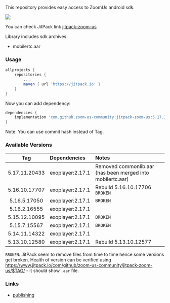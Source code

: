This repository provides easy access to ZoomUs android sdk.

[![](https://jitpack.io/v/zoom-us-community/jitpack-zoom-us.svg)](https://jitpack.io/#zoom-us-community/jitpack-zoom-us)

You can check JitPack link [jitpack-zoom-us](https://jitpack.io/#zoom-us-community/jitpack-zoom-us)

Library includes sdk archives:
- mobilertc.aar

### Usage

```gradle
allprojects {
    repositories {
        ...
        maven { url 'https://jitpack.io' }
    }
}
```

Now you can add dependency:
```gradle
dependencies {
    implementation 'com.github.zoom-us-community:jitpack-zoom-us:5.17.11.20433'
}
```

Note: You can use commit hash instead of Tag.


### Available Versions

| Tag           | Dependencies     | Notes                                                                    |
| :-----------: |:-----------------| :----------------------------------------------------------------------  |
| 5.17.11.20433 | exoplayer:2.17.1 | Removed commonlib.aar (has been merged into mobilertc.aar)               |
| 5.16.10.17707 | exoplayer:2.17.1 | Rebuild 5.16.10.17706 `BROKEN`                                           |
| 5.16.5.17050  | exoplayer:2.17.1 | `BROKEN`                                                                 |
| 5.16.2.16555  | exoplayer:2.17.1 |                                                                          |
| 5.15.12.10095 | exoplayer:2.17.1 | `BROKEN`                                                                 |
| 5.15.7.15567  | exoplayer:2.17.1 | `BROKEN`                                                                 |
| 5.14.11.14322 | exoplayer:2.17.1 |                                                                          |
| 5.13.10.12580 | exoplayer:2.17.1 | Rebuild 5.13.10.12577                                                    |

`BROKEN`: JitPack seem to remove files from time to time hence some versions get broken. Health of version can be verified using https://www.jitpack.io/com/github/zoom-us-community/jitpack-zoom-us/$TAG/ - it should show `.aar` file.

### Links
- [publishing](./docs/DEV.md)
